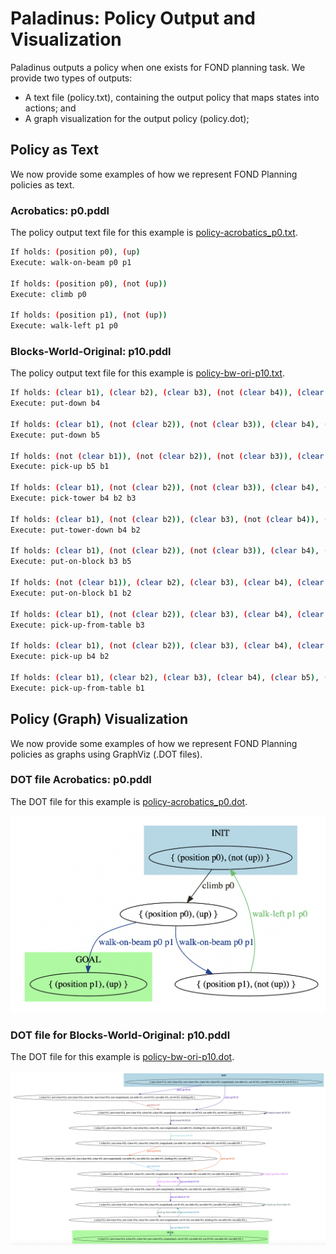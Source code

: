 # Paladinus: Policy Output and Visualization

Paladinus outputs a policy when one exists for FOND planning task.
We provide two types of outputs: 
- A text file (policy.txt), containing the output policy that maps states into actions; and 
- A graph visualization for the output policy (policy.dot);

## Policy as Text

We now provide some examples of how we represent FOND Planning policies as text.

### Acrobatics: p0.pddl

The policy output text file for this example is [policy-acrobatics_p0.txt](docs/policy-acrobatics_p0.txt).

```bash
If holds: (position p0), (up)
Execute: walk-on-beam p0 p1

If holds: (position p0), (not (up))
Execute: climb p0

If holds: (position p1), (not (up))
Execute: walk-left p1 p0
```

### Blocks-World-Original: p10.pddl

The policy output text file for this example is [policy-bw-ori-p10.txt](docs/policy-bw-ori-p10.txt).

```bash
If holds: (clear b1), (clear b2), (clear b3), (not (clear b4)), (clear b5), (not (emptyhand)), (on-table b1), (on-table b2), (on-table b3), (holding b4), (on-table b5)
Execute: put-down b4

If holds: (clear b1), (not (clear b2)), (not (clear b3)), (clear b4), (not (clear b5)), (not (emptyhand)), (on-table b1), (on b2 b3), (on-table b3), (on b4 b2), (holding b5)
Execute: put-down b5

If holds: (not (clear b1)), (not (clear b2)), (not (clear b3)), (clear b4), (clear b5), (emptyhand), (on-table b1), (on b2 b3), (on-table b3), (on b4 b2), (on b5 b1)
Execute: pick-up b5 b1

If holds: (clear b1), (not (clear b2)), (not (clear b3)), (clear b4), (clear b5), (emptyhand), (on-table b1), (on b2 b3), (on-table b3), (on b4 b2), (on-table b5)
Execute: pick-tower b4 b2 b3

If holds: (clear b1), (not (clear b2)), (clear b3), (not (clear b4)), (clear b5), (not (emptyhand)), (on-table b1), (holding b2), (on-table b3), (on b4 b2), (on-table b5)
Execute: put-tower-down b4 b2

If holds: (clear b1), (not (clear b2)), (not (clear b3)), (clear b4), (clear b5), (not (emptyhand)), (on b1 b2), (on-table b2), (holding b3), (on-table b4), (on-table b5)
Execute: put-on-block b3 b5

If holds: (not (clear b1)), (clear b2), (clear b3), (clear b4), (clear b5), (not (emptyhand)), (holding b1), (on-table b2), (on-table b3), (on-table b4), (on-table b5)
Execute: put-on-block b1 b2

If holds: (clear b1), (not (clear b2)), (clear b3), (clear b4), (clear b5), (emptyhand), (on b1 b2), (on-table b2), (on-table b3), (on-table b4), (on-table b5)
Execute: pick-up-from-table b3

If holds: (clear b1), (not (clear b2)), (clear b3), (clear b4), (clear b5), (emptyhand), (on-table b1), (on-table b2), (on-table b3), (on b4 b2), (on-table b5)
Execute: pick-up b4 b2

If holds: (clear b1), (clear b2), (clear b3), (clear b4), (clear b5), (emptyhand), (on-table b1), (on-table b2), (on-table b3), (on-table b4), (on-table b5)
Execute: pick-up-from-table b1
```

## Policy (Graph) Visualization

We now provide some examples of how we represent FOND Planning policies as graphs using GraphViz (.DOT files).

### DOT file Acrobatics: p0.pddl

The DOT file for this example is [policy-acrobatics_p0.dot](docs/policy-acrobatics_p0.dot).

![acrobatics_p0](docs/policy-acrobatics_p0.png)

### DOT file for Blocks-World-Original: p10.pddl

The DOT file for this example is [policy-bw-ori-p10.dot](docs/policy-bw-ori-p10.dot).

![bw_p10](docs/policy-bw-ori-p10.png)

